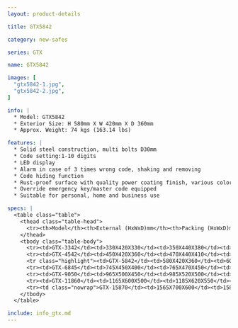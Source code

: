 ```yaml
---
layout: product-details

title: GTX5842

category: new-safes

series: GTX

name: GTX5842

images: [
  "gtx5842-1.jpg",
  "gtx5842-2.jpg",
]

info: |
  * Model: GTX5842
  * Exterior Size: H 580mm X W 420mm X D 360mm
  * Approx. Weight: 74 kgs (163.14 lbs)

features: |
  * Solid steel construction, multi bolts D30mm
  * Code setting:1-10 digits
  * LED display
  * Alarm in case of 3 times wrong code, shaking and removing
  * Code hiding function
  * Rust-proof surface with quality power coating finish, various colors available
  * Override emergency key/master code equipped
  * Suitable for personal, home and business use

specs: |
  <table class="table">
    <thead class="table-head">
      <tr><th>Model</th><th>External (HxWxD)mm</th><th>Packing (HxWxD)mm</th><th>Weight (kg)</th><th>Door (mm)</th><th>Body (mm)</th><th>20’FCL (pcs)</th></tr>
    </thead>
    <tbody class="table-body">
      <tr><td>GTX-3342</td><td>330X420X330</td><td>350X440X380</td><td>36</td><td>10</td><td>4</td><td>515</td></tr>
      <tr><td>GTX-4542</td><td>450X420X360</td><td>470X440X410</td><td>50</td><td>10</td><td>4</td><td>445</td></tr>
      <tr class="highlight"><td>GTX-5842</td><td>580X420X360</td><td>600X440X410</td><td>74</td><td>10</td><td>6</td><td>345</td></tr>
      <tr><td>GTX-6845</td><td>745X450X400</td><td>765X470X450</td><td>104</td><td>10</td><td>6</td><td>185</td></tr>
      <tr><td>GTX-9050</td><td>965X500X450</td><td>985X520X500</td><td>145</td><td>10</td><td>6</td><td>115</td></tr>
      <tr><td>GTX-11860</td><td>1165X600X500</td><td>1185X620X550</td><td>210</td><td>10</td><td>6</td><td>85</td></tr>
      <tr><td class="nowrap">GTX-15870</td><td>1565X700X600</td><td>1585X720X650</td><td>325</td><td>10</td><td>6</td><td>45</td></tr>
    </tbody>
  </table>

include: info_gtx.md
---
```

